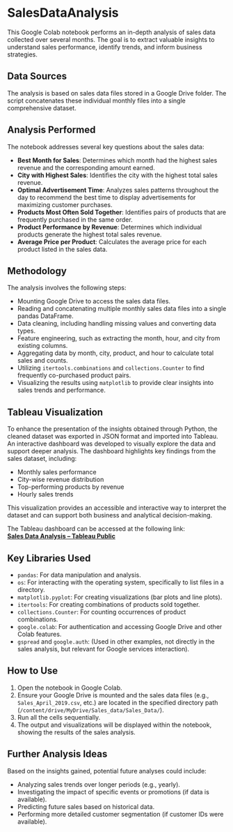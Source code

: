 # SalesDataAnalysis

This Google Colab notebook performs an in-depth analysis of sales data collected over several months. The goal is to extract valuable insights to understand sales performance, identify trends, and inform business strategies.

## Data Sources

The analysis is based on sales data files stored in a Google Drive folder. The script concatenates these individual monthly files into a single comprehensive dataset.

## Analysis Performed

The notebook addresses several key questions about the sales data:

- **Best Month for Sales**: Determines which month had the highest sales revenue and the corresponding amount earned.
- **City with Highest Sales**: Identifies the city with the highest total sales revenue.
- **Optimal Advertisement Time**: Analyzes sales patterns throughout the day to recommend the best time to display advertisements for maximizing customer purchases.
- **Products Most Often Sold Together**: Identifies pairs of products that are frequently purchased in the same order.
- **Product Performance by Revenue**: Determines which individual products generate the highest total sales revenue.
- **Average Price per Product**: Calculates the average price for each product listed in the sales data.

## Methodology

The analysis involves the following steps:

- Mounting Google Drive to access the sales data files.
- Reading and concatenating multiple monthly sales data files into a single pandas DataFrame.
- Data cleaning, including handling missing values and converting data types.
- Feature engineering, such as extracting the month, hour, and city from existing columns.
- Aggregating data by month, city, product, and hour to calculate total sales and counts.
- Utilizing `itertools.combinations` and `collections.Counter` to find frequently co-purchased product pairs.
- Visualizing the results using `matplotlib` to provide clear insights into sales trends and performance.

## Tableau Visualization

To enhance the presentation of the insights obtained through Python, the cleaned dataset was exported in JSON format and imported into Tableau. An interactive dashboard was developed to visually explore the data and support deeper analysis. The dashboard highlights key findings from the sales dataset, including:

- Monthly sales performance
- City-wise revenue distribution
- Top-performing products by revenue
- Hourly sales trends

This visualization provides an accessible and interactive way to interpret the dataset and can support both business and analytical decision-making.

The Tableau dashboard can be accessed at the following link:  
**[Sales Data Analysis – Tableau Public](https://public.tableau.com/app/profile/bushra.rahman3743/viz/SalesDataAnalysis_17524368384940/Dashboard1?publish=yes)**

## Key Libraries Used

- `pandas`: For data manipulation and analysis.
- `os`: For interacting with the operating system, specifically to list files in a directory.
- `matplotlib.pyplot`: For creating visualizations (bar plots and line plots).
- `itertools`: For creating combinations of products sold together.
- `collections.Counter`: For counting occurrences of product combinations.
- `google.colab`: For authentication and accessing Google Drive and other Colab features.
- `gspread` and `google.auth`: (Used in other examples, not directly in the sales analysis, but relevant for Google services interaction).

## How to Use

1. Open the notebook in Google Colab.
2. Ensure your Google Drive is mounted and the sales data files (e.g., `Sales_April_2019.csv`, etc.) are located in the specified directory path (`/content/drive/MyDrive/Sales_data/Sales_Data/`).
3. Run all the cells sequentially.
4. The output and visualizations will be displayed within the notebook, showing the results of the sales analysis.

## Further Analysis Ideas

Based on the insights gained, potential future analyses could include:

- Analyzing sales trends over longer periods (e.g., yearly).
- Investigating the impact of specific events or promotions (if data is available).
- Predicting future sales based on historical data.
- Performing more detailed customer segmentation (if customer IDs were available).
